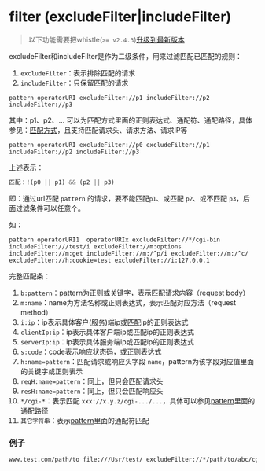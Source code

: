 # filter (excludeFilter|includeFilter)
> 以下功能需要把whistle(`>= v2.4.3`)[升级到最新版本](../update.html)

excludeFilter和includeFilter是作为二级条件，用来过滤匹配已匹配的规则：

1. `excludeFilter`：表示排除匹配的请求
2. `includeFilter`：只保留匹配的请求

```
pattern operatorURI excludeFilter://p1 includeFilter://p2 includeFilter://p3
```
其中：p1、p2、... 可以为匹配方式里面的正则表达式、通配符、通配路径，具体参见：[匹配方式](../pattern.html)，且支持匹配请求头、请求方法、请求IP等

```
pattern operatorURI excludeFilter://p0 excludeFilter://p1 includeFilter://p2 includeFilter://p3
```

上述表示：
```js
匹配：!(p0 || p1) && (p2 || p3)
```
即：通过url匹配 `pattern` 的请求，要不能匹配`p1`、或匹配 `p2`、或不匹配 `p3`，后面过滤条件可以任意个。

如：
```
pattern operatorURI1  operatorURIx excludeFilter://*/cgi-bin includeFilter:///test/i excludeFilter://m:options includeFilter://m:get includeFilter://m:/^p/i excludeFilter://m:/^c/ excludeFilter://h:cookie=test excludeFilter://i:127.0.0.1
```

完整匹配条：

1. `b:pattern`：pattern为正则或关键字，表示匹配请求内容（request body）
1. `m:name`：name为方法名称或正则表达式，表示匹配对应方法（request method）
2. `i:ip`：ip表示具体客户(服务)端ip或匹配ip的正则表达式
3. `clientIp:ip`：ip表示具体客户端ip或匹配ip的正则表达式
4. `serverIp:ip`：ip表示具体服务端ip或匹配ip的正则表达式
5. `s:code`：code表示响应状态码，或正则表达式
6. `h:name=pattern`：匹配请求或响应头字段 `name`，pattern为该字段对应值里面的关键字或正则表示
7. `reqH:name=pattern`：同上，但只会匹配请求头
8. `resH:name=pattern`：同上，但只会匹配响应头
9. `*/cgi-*`：表示匹配 `xxx://x.y.z/cgi-.../...`，具体可以参见[pattern](../pattern.html)里面的通配路径
9. `其它字符串`：表示[pattern](../pattern.html)里面的通配符匹配

### 例子
``` txt
www.test.com/path/to file:///Usr/test/ excludeFilter://*/path/to/abc/cgi-bin includeFilter://*/path/to/abc/ includeFilter://b:test
```

